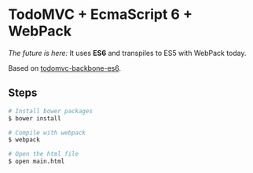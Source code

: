 # TodoMVC + EcmaScript 6 + WebPack

*The future is here:*
It uses **ES6** and transpiles to ES5 with WebPack today.

Based on [todomvc-backbone-es6](https://github.com/tastejs/todomvc-backbone-es6).

## Steps
``` sh
# Install bower packages
$ bower install

# Compile with webpack
$ webpack

# Open the html file
$ open main.html
```

